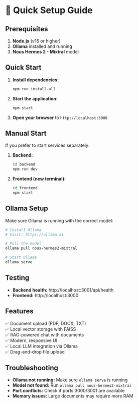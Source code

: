 # 🚀 Quick Setup Guide

## Prerequisites

1. **Node.js** (v16 or higher)
2. **Ollama** installed and running
3. **Nous Hermes 2 - Mixtral** model

## Quick Start

1. **Install dependencies:**
   ```bash
   npm run install-all
   ```

2. **Start the application:**
   ```bash
   npm start
   ```

3. **Open your browser** to `http://localhost:3000`

## Manual Start

If you prefer to start services separately:

1. **Backend:**
   ```bash
   cd backend
   npm run dev
   ```

2. **Frontend (new terminal):**
   ```bash
   cd frontend
   npm start
   ```

## Ollama Setup

Make sure Ollama is running with the correct model:

```bash
# Install Ollama
# Visit: https://ollama.ai

# Pull the model
ollama pull nous-hermes2-mixtral

# Start Ollama
ollama serve
```

## Testing

- **Backend health:** http://localhost:3001/api/health
- **Frontend:** http://localhost:3000

## Features

✅ Document upload (PDF, DOCX, TXT)  
✅ Local vector storage with FAISS  
✅ RAG-powered chat with documents  
✅ Modern, responsive UI  
✅ Local LLM integration via Ollama  
✅ Drag-and-drop file upload  

## Troubleshooting

- **Ollama not running:** Make sure `ollama serve` is running
- **Model not found:** Run `ollama pull nous-hermes2-mixtral`
- **Port conflicts:** Check if ports 3000/3001 are available
- **Memory issues:** Large documents may require more RAM 